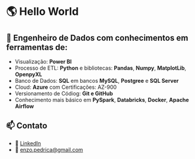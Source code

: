 # 🌎 Hello World

## 🧠 Engenheiro de Dados com conhecimentos em ferramentas de:
- Visualização: **Power BI**
- Processo de ETL: **Python** e bibliotecas: **Pandas**, **Numpy**, **MatplotLib**, **OpenpyXL**
- Banco de Dados: **SQL** em bancos **MySQL**, **Postgree** e **SQL Server**
- Cloud: **Azure** com Certificações: AZ-900
- Versionamento de Códiog: **Git e GitHub**
- Conhecimento mais básico em **PySpark**, **Databricks**, **Docker**, **Apache Airflow**

## 📫 Contato

- 💼 [LinkedIn](https://www.linkedin.com/in/enzo-koyano-pedriça/)
- 📧 enzo.pedrica@gmail.com
